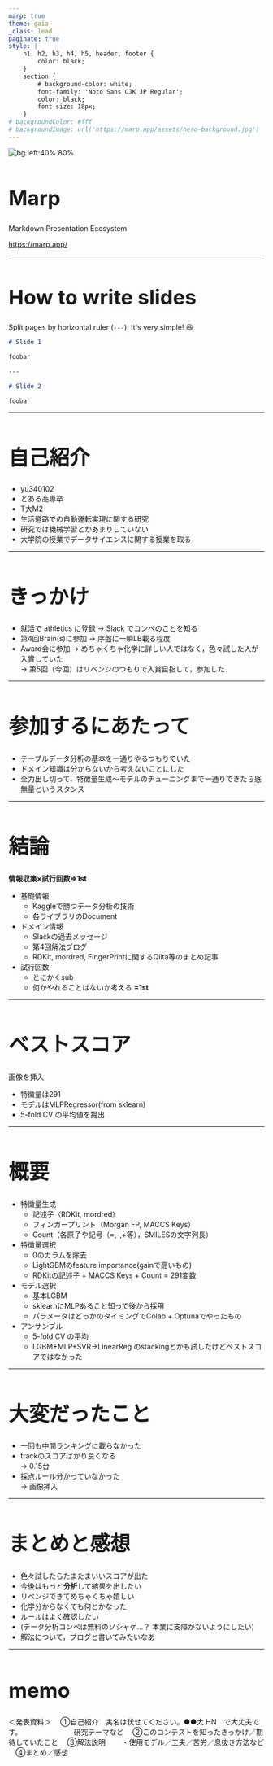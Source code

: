 ```yaml
---
marp: true
theme: gaia
_class: lead
paginate: true
style: |
    h1, h2, h3, h4, h5, header, footer {
        color: black;
    }
    section {
        # background-color: white;
        font-family: 'Noto Sans CJK JP Regular';
        color: black;
        font-size: 18px;
    }
# backgroundColor: #fff
# backgroundImage: url('https://marp.app/assets/hero-background.jpg')
---
```


![bg left:40% 80%](https://marp.app/assets/marp.svg)

# **Marp**

Markdown Presentation Ecosystem

https://marp.app/

---

# How to write slides

Split pages by horizontal ruler (`---`). It's very simple! :satisfied:

```markdown
# Slide 1

foobar

---

# Slide 2

foobar
```
---
<style>
h1 {font-size: 40px;}
{font-size: 20px;}
</style>
# 自己紹介

* yu340102
* とある高専卒
* T大M2
* 生活道路での自動運転実現に関する研究
* 研究では機械学習とかあまりしていない
* 大学院の授業でデータサイエンスに関する授業を取る

---

# きっかけ

* 就活で athletics に登録 -> Slack でコンペのことを知る
* 第4回Brain(s)に参加 -> 序盤に一瞬LB載る程度
* Award会に参加 -> めちゃくちゃ化学に詳しい人ではなく，色々試した人が入賞していた  
-> 第5回（今回）はリベンジのつもりで入賞目指して，参加した．

---

# 参加するにあたって

* テーブルデータ分析の基本を一通りやるつもりでいた
* ドメイン知識は分からないから考えないことにした
* 全力出し切って，特徴量生成～モデルのチューニングまで一通りできたら感無量というスタンス

---

# 結論

**情報収集×試行回数=>1st**
* 基礎情報
    * Kaggleで勝つデータ分析の技術
    * 各ライブラリのDocument
* ドメイン情報
    * Slackの過去メッセージ
    * 第4回解法ブログ
    * RDKit, mordred, FingerPrintに関するQiita等のまとめ記事
* 試行回数
    * とにかくsub
    * 何かやれることはないか考える
**=1st**

---

# ベストスコア

画像を挿入
* 特徴量は291
* モデルはMLPRegressor(from sklearn)
* 5-fold CV の平均値を提出

---

# 概要

* 特徴量生成
    * 記述子（RDKit, mordred）
    * フィンガープリント（Morgan FP, MACCS Keys）
    * Count（各原子や記号（=,-,+等），SMILESの文字列長）
* 特徴量選択
    * 0のカラムを除去
    * LightGBMのfeature importance(gainで高いもの)
    * RDKitの記述子 + MACCS Keys + Count = 291変数
* モデル選択
    * 基本LGBM
    * sklearnにMLPあること知って後から採用
    * パラメータはどっかのタイミングでColab + Optunaでやったもの
* アンサンブル
    * 5-fold CV の平均
    * LGBM+MLP+SVR->LinearReg のstackingとかも試したけどベストスコアではなかった

---

# 大変だったこと

* 一回も中間ランキングに載らなかった
* trackのスコアばかり良くなる  
-> 0.15台
* 採点ルール分かっていなかった  
-> 画像挿入

---

# まとめと感想

* 色々試したらたまたまいいスコアが出た
* 今後はもっと**分析**して結果を出したい
* リベンジできてめちゃくちゃ嬉しい
* 化学分からなくても何とかなった
* ルールはよく確認したい
* (データ分析コンペは無料のソシャゲ...？ 本業に支障がないようにしたい)
* 解法について，ブログと書いてみたいなあ

---

# memo

＜発表資料＞
　①自己紹介：実名は伏せてください。●●大 HN　で大丈夫です。
　　　　　　　研究テーマなど
　②このコンテストを知ったきっかけ／期待していたこと
　③解法説明
　　・使用モデル／工夫／苦労／息抜き方法など
　④まとめ／感想